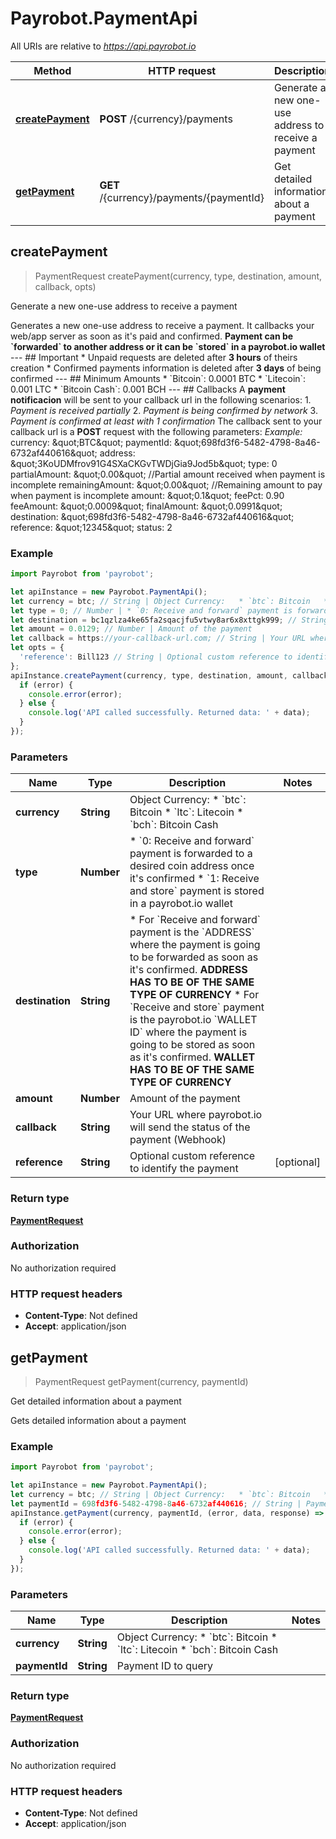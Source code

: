 # Payrobot.PaymentApi

All URIs are relative to *https://api.payrobot.io*

Method | HTTP request | Description
------------- | ------------- | -------------
[**createPayment**](PaymentApi.md#createPayment) | **POST** /{currency}/payments | Generate a new one-use address to receive a payment
[**getPayment**](PaymentApi.md#getPayment) | **GET** /{currency}/payments/{paymentId} | Get detailed information about a payment



## createPayment

> PaymentRequest createPayment(currency, type, destination, amount, callback, opts)

Generate a new one-use address to receive a payment

Generates a new one-use address to receive a payment. It callbacks your web/app server as soon as it&#39;s paid and confirmed.  **Payment can be &#x60;forwarded&#x60; to another address or it can be &#x60;stored&#x60; in a payrobot.io wallet**     --- ## Important    * Unpaid requests are deleted after **3 hours** of theirs creation   * Confirmed payments information is deleted after **3 days** of being confirmed    --- ## Minimum Amounts     * &#x60;Bitcoin&#x60;: 0.0001 BTC   * &#x60;Litecoin&#x60;: 0.001 LTC   * &#x60;Bitcoin Cash&#x60;: 0.001 BCH    --- ## Callbacks A **payment notificacion** will be sent to your callback url in the following scenarios:    1. *Payment is received partially*   2. *Payment is being confirmed by network*   3. *Payment is confirmed at least with 1 confirmation*   The callback sent to your callback url is a **POST** request with the following parameters:  *Example:*      currency:         \&quot;BTC\&quot;     paymentId:        \&quot;698fd3f6-5482-4798-8a46-6732af440616\&quot;     address:          \&quot;3KoUDMfrov91G4SXaCKGvTWDjGia9Jod5b\&quot;     type:             0     partialAmount:    \&quot;0.00\&quot;                       //Partial amount received when payment is incomplete     remainingAmount:  \&quot;0.00\&quot;                       //Remaining amount to pay when payment is incomplete     amount:           \&quot;0.1\&quot;     feePct:           0.90     feeAmount:        \&quot;0.0009\&quot;     finalAmount:      \&quot;0.0991\&quot;     destination:      \&quot;698fd3f6-5482-4798-8a46-6732af440616\&quot;     reference:        \&quot;12345\&quot;     status:           2 

### Example

```javascript
import Payrobot from 'payrobot';

let apiInstance = new Payrobot.PaymentApi();
let currency = btc; // String | Object Currency:   * `btc`: Bitcoin   * `ltc`: Litecoin   * `bch`: Bitcoin Cash 
let type = 0; // Number | * `0: Receive and forward` payment is forwarded to a desired coin address once it's confirmed  * `1: Receive and store` payment is stored in a payrobot.io wallet 
let destination = bc1qzlza4ke65fa2sqacjfu5vtwy8ar6x8xttgk999; // String | * For `Receive and forward` payment is the `ADDRESS` where the payment is going to be forwarded as soon as it's confirmed. **ADDRESS HAS TO BE OF THE SAME TYPE OF CURRENCY**  * For `Receive and store` payment is the payrobot.io `WALLET ID` where the payment is going to be stored as soon as it's confirmed. **WALLET HAS TO BE OF THE SAME TYPE OF CURRENCY** 
let amount = 0.0129; // Number | Amount of the payment
let callback = https://your-callback-url.com; // String | Your URL where payrobot.io will send the status of the payment (Webhook)
let opts = {
  'reference': Bill123 // String | Optional custom reference to identify the payment
};
apiInstance.createPayment(currency, type, destination, amount, callback, opts, (error, data, response) => {
  if (error) {
    console.error(error);
  } else {
    console.log('API called successfully. Returned data: ' + data);
  }
});
```

### Parameters


Name | Type | Description  | Notes
------------- | ------------- | ------------- | -------------
 **currency** | **String**| Object Currency:   * &#x60;btc&#x60;: Bitcoin   * &#x60;ltc&#x60;: Litecoin   * &#x60;bch&#x60;: Bitcoin Cash  | 
 **type** | **Number**| * &#x60;0: Receive and forward&#x60; payment is forwarded to a desired coin address once it&#39;s confirmed  * &#x60;1: Receive and store&#x60; payment is stored in a payrobot.io wallet  | 
 **destination** | **String**| * For &#x60;Receive and forward&#x60; payment is the &#x60;ADDRESS&#x60; where the payment is going to be forwarded as soon as it&#39;s confirmed. **ADDRESS HAS TO BE OF THE SAME TYPE OF CURRENCY**  * For &#x60;Receive and store&#x60; payment is the payrobot.io &#x60;WALLET ID&#x60; where the payment is going to be stored as soon as it&#39;s confirmed. **WALLET HAS TO BE OF THE SAME TYPE OF CURRENCY**  | 
 **amount** | **Number**| Amount of the payment | 
 **callback** | **String**| Your URL where payrobot.io will send the status of the payment (Webhook) | 
 **reference** | **String**| Optional custom reference to identify the payment | [optional] 

### Return type

[**PaymentRequest**](PaymentRequest.md)

### Authorization

No authorization required

### HTTP request headers

- **Content-Type**: Not defined
- **Accept**: application/json


## getPayment

> PaymentRequest getPayment(currency, paymentId)

Get detailed information about a payment

Gets detailed information about a payment

### Example

```javascript
import Payrobot from 'payrobot';

let apiInstance = new Payrobot.PaymentApi();
let currency = btc; // String | Object Currency:   * `btc`: Bitcoin   * `ltc`: Litecoin   * `bch`: Bitcoin Cash 
let paymentId = 698fd3f6-5482-4798-8a46-6732af440616; // String | Payment ID to query
apiInstance.getPayment(currency, paymentId, (error, data, response) => {
  if (error) {
    console.error(error);
  } else {
    console.log('API called successfully. Returned data: ' + data);
  }
});
```

### Parameters


Name | Type | Description  | Notes
------------- | ------------- | ------------- | -------------
 **currency** | **String**| Object Currency:   * &#x60;btc&#x60;: Bitcoin   * &#x60;ltc&#x60;: Litecoin   * &#x60;bch&#x60;: Bitcoin Cash  | 
 **paymentId** | **String**| Payment ID to query | 

### Return type

[**PaymentRequest**](PaymentRequest.md)

### Authorization

No authorization required

### HTTP request headers

- **Content-Type**: Not defined
- **Accept**: application/json

